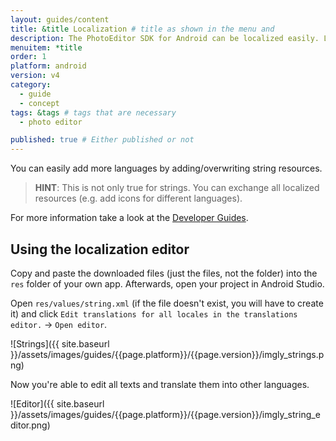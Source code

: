 ```yaml
---
layout: guides/content
title: &title Localization # title as shown in the menu and 
description: The PhotoEditor SDK for Android can be localized easily. Learn how to quickly set up your editor in the proper language for your target audience.
menuitem: *title
order: 1
platform: android
version: v4
category: 
  - guide
  - concept
tags: &tags # tags that are necessary
  - photo editor 

published: true # Either published or not 
---
```



You can easily add more languages by adding/overwriting string resources.

> __HINT__: This is not only true for strings. You can exchange all localized resources (e.g. add icons for different languages).

For more information take a look at the [Developer Guides](http://developer.android.com/guide/topics/resources/localization.html).

## Using the localization editor

Copy and paste the downloaded files (just the files, not the folder) into the `res` folder of your own app. Afterwards, open your project in Android Studio.

Open `res/values/string.xml` (if the file doesn't exist, you will have to create it) and click `Edit translations for all locales in the translations editor.` -> `Open editor`.

![Strings]({{ site.baseurl }}/assets/images/guides/{{page.platform}}/{{page.version}}/imgly_strings.png)

Now you're able to edit all texts and translate them into other languages.

![Editor]({{ site.baseurl }}/assets/images/guides/{{page.platform}}/{{page.version}}/imgly_string_editor.png)
